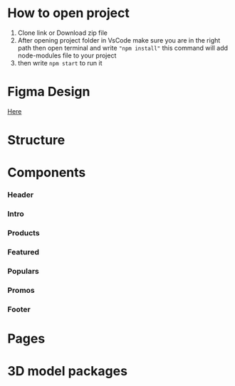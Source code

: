 # How to open project
1. Clone link or Download zip file
2. After opening project folder in VsCode make sure you are in the right path then open terminal and write `"npm install"`  this command will add node-modules file to your project
3. then write `npm start` to run it 

# Figma Design
[Here](https://www.figma.com/file/hRQRo70YmdYzoPoXBFmZbZ/Nike-Website-Redesign-(Community)?node-id=1%3A2&t=zSJy7JxdyQHoXihP-0)

# Structure

# Components
### Header
### Intro
### Products
### Featured
### Populars
### Promos
### Footer
# Pages

# 3D model packages



